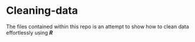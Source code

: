 # Cleaning-data

The files contained within this repo is an attempt to show how to clean data effortlessly using ___R___ 